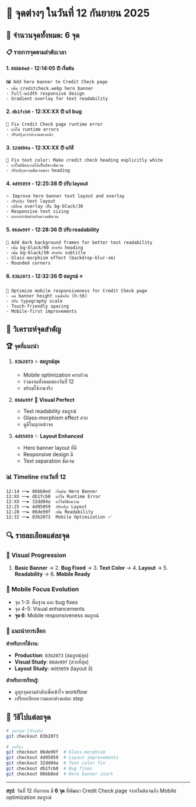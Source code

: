 # 📅 จุดต่างๆ ในวันที่ 12 กันยายน 2025

## 🔢 **จำนวนจุดทั้งหมด: 6 จุด**

### 📋 **รายการจุดตามลำดับเวลา**

#### 1. **`06bb8ed`** - 12:14:05 ⏰ **เริ่มต้น**
```
🖼️ Add hero banner to Credit Check page
- เพิ่ม creditcheck.webp hero banner
- Full-width responsive design
- Gradient overlay for text readability
```

#### 2. **`db1fcb0`** - 12:XX:XX ⏰ **แก้ bug**
```
🐛 Fix Credit Check page runtime error
- แก้ไข runtime errors
- ปรับปรุงการทำงานของหน้า
```

#### 3. **`32dd04a`** - 12:XX:XX ⏰ **แก้สี**
```
🎯 Fix text color: Make credit check heading explicitly white
- แก้ไขสีข้อความให้เป็นสีขาวชัดเจน
- ปรับปรุงความชัดเจนของ heading
```

#### 4. **`4d95059`** - 12:25:38 ⏰ **ปรับ layout**
```
✨ Improve hero banner text layout and overlay
- ปรับปรุง text layout
- เปลี่ยน overlay เป็น bg-black/30
- Responsive text sizing
- แยกบรรทัดสำหรับความชัดเจน
```

#### 5. **`06de99f`** - 12:28:36 ⏰ **ปรับ readability**
```
🎨 Add dark background frames for better text readability
- เพิ่ม bg-black/60 สำหรับ heading
- เพิ่ม bg-black/50 สำหรับ subtitle
- Glass-morphism effect (backdrop-blur-sm)
- Rounded corners
```

#### 6. **`83b2073`** - 12:32:36 ⏰ **สมบูรณ์** ⭐
```
📱 Optimize mobile responsiveness for Credit Check page
- ลด banner height บนมือถือ (h-56)
- ปรับ typography scale
- Touch-friendly spacing
- Mobile-first improvements
```

## 🎯 **วิเคราะห์จุดสำคัญ**

### 🏆 **จุดที่แนะนำ**

1. **`83b2073`** ⭐ **สมบูรณ์สุด**
   - Mobile optimization ครบถ้วน
   - รวมงานทั้งหมดของวันที่ 12
   - พร้อมใช้งานจริง

2. **`06de99f`** 🎨 **Visual Perfect**
   - Text readability สมบูรณ์
   - Glass-morphism effect สวย
   - ดูดีในทุกหน้าจอ

3. **`4d95059`** ✨ **Layout Enhanced**
   - Hero banner layout ที่ดี
   - Responsive design ดี
   - Text separation ชัดเจน

### 📊 **Timeline งานวันที่ 12**

```
12:14 ──► 06bb8ed  เริ่มต้น Hero Banner
12:XX ──► db1fcb0  แก้ไข Runtime Error  
12:XX ──► 32dd04a  แก้ไขสีข้อความ
12:25 ──► 4d95059  ปรับปรุง Layout
12:28 ──► 06de99f  เพิ่ม Readability
12:32 ──► 83b2073  Mobile Optimization ✅
```

## 🔍 **รายละเอียดแต่ละจุด**

### 🎨 **Visual Progression**

1. **Basic Banner** → 2. **Bug Fixed** → 3. **Text Color** → 4. **Layout** → 5. **Readability** → 6. **Mobile Ready**

### 📱 **Mobile Focus Evolution**

- จุด 1-3: พื้นฐาน และ bug fixes
- จุด 4-5: Visual enhancements
- **จุด 6**: Mobile responsiveness สมบูรณ์

### 🎯 **แนะนำการเลือก**

**สำหรับการใช้งาน:**
- **Production**: `83b2073` (สมบูรณ์สุด)
- **Visual Study**: `06de99f` (สวยที่สุด)
- **Layout Study**: `4d95059` (layout ดี)

**สำหรับการเรียนรู้:**
- ดูทุกจุดตามลำดับเพื่อเข้าใจ workflow
- เปรียบเทียบความแตกต่างแต่ละ step

## 🚀 **วิธีไปแต่ละจุด**

```bash
# จุดล่าสุด (ปัจจุบัน)
git checkout 83b2073

# จุดอื่นๆ
git checkout 06de99f  # Glass-morphism
git checkout 4d95059  # Layout improvements
git checkout 32dd04a  # Text color fix
git checkout db1fcb0  # Bug fixes
git checkout 06bb8ed  # Hero banner start
```

---

**สรุป**: วันที่ 12 กันยายน มี **6 จุด** ที่พัฒนา Credit Check page จากเริ่มต้นจนถึง Mobile optimization สมบูรณ์